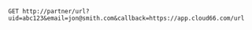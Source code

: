 <!-- layout:code post: partner-integration_redirecting-to-partner's-website -->

```
GET http://partner/url?uid=abc123&email=jon@smith.com&callback=https://app.cloud66.com/url
```
